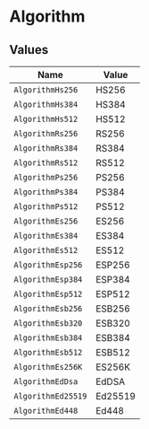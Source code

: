 # Algorithm


## Values

| Name               | Value              |
| ------------------ | ------------------ |
| `AlgorithmHs256`   | HS256              |
| `AlgorithmHs384`   | HS384              |
| `AlgorithmHs512`   | HS512              |
| `AlgorithmRs256`   | RS256              |
| `AlgorithmRs384`   | RS384              |
| `AlgorithmRs512`   | RS512              |
| `AlgorithmPs256`   | PS256              |
| `AlgorithmPs384`   | PS384              |
| `AlgorithmPs512`   | PS512              |
| `AlgorithmEs256`   | ES256              |
| `AlgorithmEs384`   | ES384              |
| `AlgorithmEs512`   | ES512              |
| `AlgorithmEsp256`  | ESP256             |
| `AlgorithmEsp384`  | ESP384             |
| `AlgorithmEsp512`  | ESP512             |
| `AlgorithmEsb256`  | ESB256             |
| `AlgorithmEsb320`  | ESB320             |
| `AlgorithmEsb384`  | ESB384             |
| `AlgorithmEsb512`  | ESB512             |
| `AlgorithmEs256K`  | ES256K             |
| `AlgorithmEdDsa`   | EdDSA              |
| `AlgorithmEd25519` | Ed25519            |
| `AlgorithmEd448`   | Ed448              |